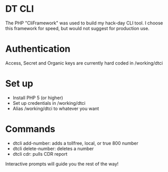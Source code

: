# DT CLI

The PHP "CliFramework" was used to build my hack-day CLI tool. I choose this framework for speed, but would not suggest for production use.

# Authentication

Access, Secret and Organic keys are currently hard coded in /working/dtci

# Set up

- Install PHP 5 (or higher)
- Set up credentials in /working/dtci
- Alias /working/dtci to whatever you want

# Commands

- dtcli add-number: adds a tollfree, local, or true 800 number
- dtcli delete-number: deletes a number
- dtcli cdr: pulls CDR report

Interactive prompts will guide you the rest of the way!
